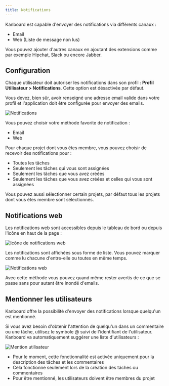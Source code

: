 ```yaml
---
title: Notifications
---
```


Kanboard est capable d'envoyer des notifications via différents canaux :

- Email
- Web (Liste de message non lus)

Vous pouvez ajouter d'autres canaux en ajoutant des extensions comme par
exemple Hipchat, Slack ou encore Jabber.

Configuration
-------------

Chaque utilisateur doit autoriser les notifications dans son profil :
**Profil Utilisateur > Notifications**. Cette option est désactivée par
défaut.

Vous devez, bien sûr, avoir renseigné une adresse email valide dans
votre profil et l'application doit être configurée pour envoyer des
emails.

![Notifications](/images/v1/fr/notifications.png)

Vous pouvez choisir votre méthode favorite de notification :

- Email
- Web

Pour chaque projet dont vous êtes membre, vous pouvez choisir de recevoir des notifications pour :

- Toutes les tâches
- Seulement les tâches qui vous sont assignées
- Seulement les tâches que vous avez créées
- Seulement les tâches que vous avez créées et celles qui vous sont assignées

Vous pouvez aussi sélectionner certain projets, par défaut tous les
projets dont vous êtes membre sont sélectionnés.

Notifications web
-----------------

Les notifications web sont accessibles depuis le tableau de bord ou
depuis l'icône en haut de la page :

![Icône de notifications web](/images/v1/fr/web-notifications-icon.png)

Les notifications sont affichées sous forme de liste. Vous pouvez
marquer comme lu chacune d'entre-elle ou toutes en même temps.

![Notifications web](/images/v1/fr/web-notifications.png)

Avec cette méthode vous pouvez quand même rester avertis de ce que se
passe sans pour autant être inondé d'emails.

Mentionner les utilisateurs
---------------------------

Kanboard offre la possibilité d'envoyer des notifications lorsque
quelqu'un est mentionné.

Si vous avez besoin d'obtenir l'attention de quelqu'un dans un
commentaire ou une tâche, utilisez le symbole @ suivi de l'identifiant
de l'utilisateur. Kanboard va automatiquement suggérer une liste
d'utilisateurs :

![Mention utilisateur](/images/v1/fr/user-mentions.png)

- Pour le moment, cette fonctionnalité est activée uniquement pour la description des tâches et les commentaires
- Cela fonctionne seulement lors de la création des tâches ou commentaires
- Pour être mentionné, les utilisateurs doivent être membres du projet
